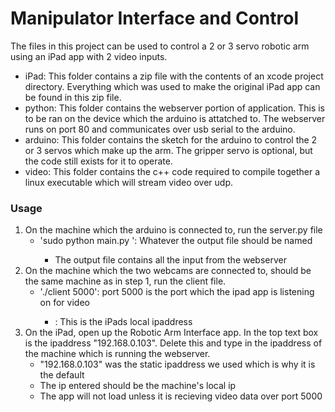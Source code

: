 # Manipulator Interface and Control

The files in this project can be used to control a 2 or 3 servo robotic arm using an
iPad app with 2 video inputs.

- iPad: This folder contains a zip file with the contents of an xcode project directory.
	    Everything which was used to make the original iPad app can be found in this zip
		file.
- python: This folder contains the webserver portion of application. This is to be ran on
		  the device which the arduino is attatched to. The webserver runs on port 80 and
		  communicates over usb serial to the arduino.
- arduino: This folder contains the sketch for the arduino to control the 2 or 3 servos
		   which make up the arm. The gripper servo is optional, but the code still exists
		   for it to operate.
- video: This folder contains the c++ code required to compile together a linux executable
		 which will stream video over udp. 

### Usage
1. On the machine which the arduino is connected to, run the server.py file
	- 'sudo python main.py <name>': Whatever the output file should be named
		- The output file contains all the input from the webserver
2. On the machine which the two webcams are connected to, should be the same machine as in
   step 1, run the client file.
	- './client <iPad ipaddress> 5000': port 5000 is the port which the ipad app is listening on for video
		- <iPad ipaddress>: This is the iPads local ipaddress
3. On the iPad, open up the Robotic Arm Interface app. In the top text box is the ipaddress
   "192.168.0.103". Delete this and type in the ipaddress of the machine which is running the
   webserver.
	- "192.168.0.103" was the static ipaddress we used which is why it is the default
	- The ip entered should be the machine's local ip
	- The app will not load unless it is recieving video data over port 5000
